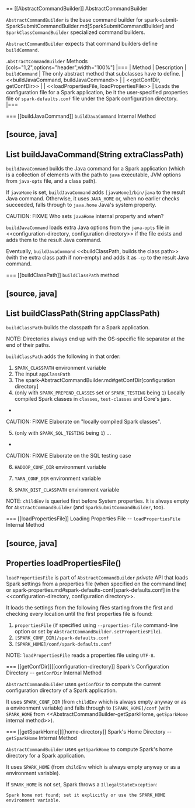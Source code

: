 == [[AbstractCommandBuilder]] AbstractCommandBuilder

`AbstractCommandBuilder` is the base command builder for  spark-submit-SparkSubmitCommandBuilder.md[SparkSubmitCommandBuilder] and `SparkClassCommandBuilder` specialized command builders.

`AbstractCommandBuilder` expects that command builders define `buildCommand`.

.`AbstractCommandBuilder` Methods
[cols="1,2",options="header",width="100%"]
|===
| Method | Description
| `buildCommand` | The only abstract method that subclasses have to define.
| <<buildJavaCommand, buildJavaCommand>> |
| <<getConfDir, getConfDir>> |
| <<loadPropertiesFile, loadPropertiesFile>> | Loads the configuration file for a Spark application, be it the user-specified properties file or `spark-defaults.conf` file under the Spark configuration directory.
|===

=== [[buildJavaCommand]] `buildJavaCommand` Internal Method

[source, java]
----
List<String> buildJavaCommand(String extraClassPath)
----

`buildJavaCommand` builds the Java command for a Spark application (which is a collection of elements with the path to `java` executable, JVM options from `java-opts` file, and a class path).

If `javaHome` is set, `buildJavaCommand` adds `[javaHome]/bin/java` to the result Java command. Otherwise, it uses `JAVA_HOME` or, when no earlier checks succeeded, falls through to `java.home` Java's system property.

CAUTION: FIXME Who sets `javaHome` internal property and when?

`buildJavaCommand` loads extra Java options from the `java-opts` file in <<configuration-directory, configuration directory>> if the file exists and adds them to the result Java command.

Eventually, `buildJavaCommand` <<buildClassPath, builds the class path>> (with the extra class path if non-empty) and adds it as `-cp` to the result Java command.

=== [[buildClassPath]] `buildClassPath` method

[source, java]
----
List<String> buildClassPath(String appClassPath)
----

`buildClassPath` builds the classpath for a Spark application.

NOTE: Directories always end up with the OS-specific file separator at the end of their paths.

`buildClassPath` adds the following in that order:

1. `SPARK_CLASSPATH` environment variable
2. The input `appClassPath`
3. The spark-AbstractCommandBuilder.md#getConfDir[configuration directory]
4. (only with `SPARK_PREPEND_CLASSES` set or `SPARK_TESTING` being `1`) Locally compiled Spark classes in `classes`, `test-classes` and Core's jars.
+
CAUTION: FIXME Elaborate on "locally compiled Spark classes".

5. (only with `SPARK_SQL_TESTING` being `1`) ...
+
CAUTION: FIXME Elaborate on the SQL testing case

6. `HADOOP_CONF_DIR` environment variable

7. `YARN_CONF_DIR` environment variable

8. `SPARK_DIST_CLASSPATH` environment variable

NOTE: `childEnv` is queried first before System properties. It is always empty for `AbstractCommandBuilder` (and `SparkSubmitCommandBuilder`, too).

=== [[loadPropertiesFile]] Loading Properties File -- `loadPropertiesFile` Internal Method

[source, java]
----
Properties loadPropertiesFile()
----

`loadPropertiesFile` is part of `AbstractCommandBuilder` _private_ API that loads Spark settings from a properties file (when specified on the command line) or spark-properties.md#spark-defaults-conf[spark-defaults.conf] in the <<configuration-directory, configuration directory>>.

It loads the settings from the following files starting from the first and checking every location until the first properties file is found:

1. `propertiesFile` (if specified using `--properties-file` command-line option or set by `AbstractCommandBuilder.setPropertiesFile`).
2. `[SPARK_CONF_DIR]/spark-defaults.conf`
3. `[SPARK_HOME]/conf/spark-defaults.conf`

NOTE: `loadPropertiesFile` reads a properties file using `UTF-8`.

=== [[getConfDir]][[configuration-directory]] Spark's Configuration Directory -- `getConfDir` Internal Method

`AbstractCommandBuilder` uses `getConfDir` to compute the current configuration directory of a Spark application.

It uses `SPARK_CONF_DIR` (from `childEnv` which is always empty anyway or as a environment variable) and falls through to `[SPARK_HOME]/conf` (with `SPARK_HOME` from <<AbstractCommandBuilder-getSparkHome, `getSparkHome` internal method>>).

=== [[getSparkHome]][[home-directory]] Spark's Home Directory -- `getSparkHome` Internal Method

`AbstractCommandBuilder` uses `getSparkHome` to compute Spark's home directory for a Spark application.

It uses `SPARK_HOME` (from `childEnv` which is always empty anyway or as a environment variable).

If `SPARK_HOME` is not set, Spark throws a `IllegalStateException`:

```
Spark home not found; set it explicitly or use the SPARK_HOME environment variable.
```
